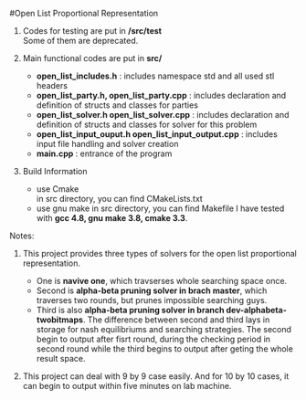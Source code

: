 #Open List Proportional Representation
1. Codes for testing are put in **/src/test**  
  Some of them are deprecated.  

2. Main functional codes are put in **src/**  
    - **open_list_includes.h** : includes namespace std and all used stl headers  
    - **open_list_party.h, open_list_party.cpp** : includes declaration and definition of structs and classes for parties  
    - **open_list_solver.h open_list_solver.cpp** : includes declaration and definition of structs and classes for solver for this problem  
    - **open_list_input_ouput.h open_list_input_output.cpp** : includes input file handling and solver creation  
    - **main.cpp** : entrance of the program  

3. Build Information  
    - use Cmake  
    	in src directory, you can find CMakeLists.txt
    - use gnu make
    	in src directory, you can find Makefile
	I have tested with **gcc 4.8, gnu make 3.8, cmake 3.3**.  

Notes:
1. This project provides three types of solvers for the open list proportional representation.  
	- One is **navive one**, which travserses whole searching space once.  
	- Second is **alpha-beta pruning solver in brach master**, which traverses two rounds, but prunes impossible searching guys. 
	- Third is also **alpha-beta pruning solver in branch dev-alphabeta-twobitmaps**. The difference between second and third lays in storage for nash equilibriums and searching strategies. The second begin to output after fisrt round, during the checking period in second round while the third begins to output after geting the whole result space.  

2. This project can deal with 9 by 9 case easily. And for 10 by 10 cases, it can begin to output within five minutes on lab machine.  